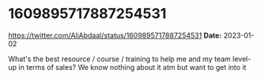 # 1609895717887254531
https://twitter.com/AliAbdaal/status/1609895717887254531
**Date:** 2023-01-02

What's the best resource / course / training to help me and my team level-up in terms of sales? We know nothing about it atm but want to get into it
